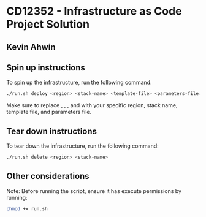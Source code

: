 # CD12352 - Infrastructure as Code Project Solution
## Kevin Ahwin

## Spin up instructions
To spin up the infrastructure, run the following command:

```sh
./run.sh deploy <region> <stack-name> <template-file> <parameters-file>
```

Make sure to replace <region>, <stack-name>, <template-file>, and <parameters-file> with your specific region, stack name, template file, and parameters file.

## Tear down instructions
To tear down the infrastructure, run the following command:
```sh
./run.sh delete <region> <stack-name>
```

## Other considerations
Note: Before running the script, ensure it has execute permissions by running:

```sh
chmod +x run.sh
```